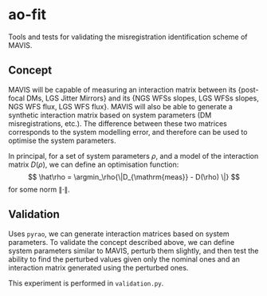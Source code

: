 # ao-fit
Tools and tests for validating the misregistration identification scheme of MAVIS.

## Concept
MAVIS will be capable of measuring an interaction matrix between its {post-focal DMs, LGS Jitter Mirrors} and its {NGS WFSs slopes, LGS WFSs slopes, NGS WFS flux, LGS WFS flux}. MAVIS will also be able to generate a synthetic interaction matrix based on system parameters (DM misregistrations, etc.). The difference between these two matrices corresponds to the system modelling error, and therefore can be used to optimise the system parameters.

In principal, for a set of system parameters $\rho$, and a model of the interaction matrix $D(\rho)$, we can define an optimisation function:
$$
\hat\rho = \argmin_\rho{\|D_{\mathrm{meas}} - D(\rho) \|}
$$
for some norm $\|\cdot\|$.

## Validation
Uses `pyrao`, we can generate interaction matrices based on system parameters. To validate the concept described above, we can define system parameters similar to MAVIS, perturb them slightly, and then test the ability to find the perturbed values given only the nominal ones and an interaction matrix generated using the perturbed ones.

This experiment is performed in `validation.py`.